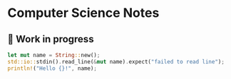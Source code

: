 # Computer Science Notes

## 🚧 Work in progress

```rust
let mut name = String::new();
std::io::stdin().read_line(&mut name).expect("failed to read line");
println!("Hello {}!", name);
```